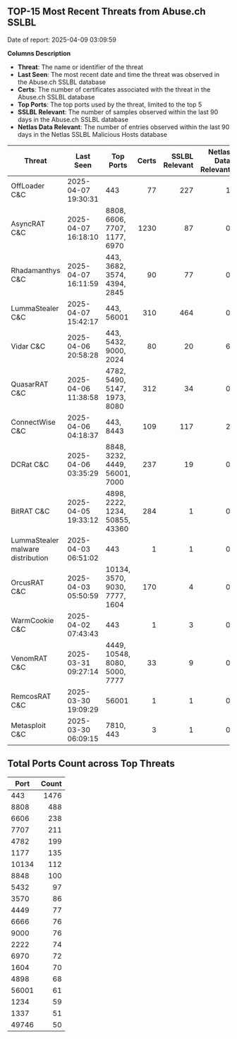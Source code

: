 ## TOP-15 Most Recent Threats from Abuse.ch SSLBL
Date of report: 2025-04-09 03:09:59

**Columns Description**
- **Threat**: The name or identifier of the threat
- **Last Seen**: The most recent date and time the threat was observed in the Abuse.ch SSLBL database
- **Certs**: The number of certificates associated with the threat in the Abuse.ch SSLBL database
- **Top Ports**: The top ports used by the threat, limited to the top 5
- **SSLBL Relevant**: The number of samples observed within the last 90 days in the Abuse.ch SSLBL database
- **Netlas Data Relevant**: The number of entries observed within the last 90 days in the Netlas SSLBL Malicious Hosts database



| Threat                     | Last Seen           | Top Ports          | Certs        | SSLBL Relevant   | Netlas Data Relevant  |
|----------------------------|---------------------|--------------------|-------------:|-----------------:|----------------------:|
| OffLoader C&C              | 2025-04-07 19:30:31 | 443 | 77 | 227 | 1 |
| AsyncRAT C&C               | 2025-04-07 16:18:10 | 8808, 6606, 7707, 1177, 6970 | 1230 | 87 | 0 |
| Rhadamanthys C&C           | 2025-04-07 16:11:59 | 443, 3682, 3574, 4394, 2845 | 90 | 77 | 0 |
| LummaStealer C&C           | 2025-04-07 15:42:17 | 443, 56001 | 310 | 464 | 0 |
| Vidar C&C                  | 2025-04-06 20:58:28 | 443, 5432, 9000, 2024 | 80 | 20 | 6 |
| QuasarRAT C&C              | 2025-04-06 11:38:58 | 4782, 5490, 5147, 1973, 8080 | 312 | 34 | 0 |
| ConnectWise C&C            | 2025-04-06 04:18:37 | 443, 8443 | 109 | 117 | 2 |
| DCRat C&C                  | 2025-04-06 03:35:29 | 8848, 3232, 4449, 56001, 7000 | 237 | 19 | 0 |
| BitRAT C&C                 | 2025-04-05 19:33:12 | 4898, 2222, 1234, 50855, 43360 | 284 | 1 | 0 |
| LummaStealer malware distribution | 2025-04-03 06:51:02 | 443 | 1 | 1 | 0 |
| OrcusRAT C&C               | 2025-04-03 05:50:59 | 10134, 3570, 9030, 7777, 1604 | 170 | 4 | 0 |
| WarmCookie C&C             | 2025-04-02 07:43:43 | 443 | 1 | 3 | 0 |
| VenomRAT C&C               | 2025-03-31 09:27:14 | 4449, 10548, 8080, 5000, 7777 | 33 | 9 | 0 |
| RemcosRAT C&C              | 2025-03-30 19:09:29 | 56001 | 1 | 1 | 0 |
| Metasploit C&C             | 2025-03-30 06:09:15 | 7810, 443 | 3 | 1 | 0 |

## Total Ports Count across Top Threats
| Port       | Count      |
|------------|-----------:|
| 443 | 1476 |
| 8808 | 488 |
| 6606 | 238 |
| 7707 | 211 |
| 4782 | 199 |
| 1177 | 135 |
| 10134 | 112 |
| 8848 | 100 |
| 5432 | 97 |
| 3570 | 86 |
| 4449 | 77 |
| 6666 | 76 |
| 9000 | 76 |
| 2222 | 74 |
| 6970 | 72 |
| 1604 | 70 |
| 4898 | 68 |
| 56001 | 61 |
| 1234 | 59 |
| 1337 | 51 |
| 49746 | 50 |